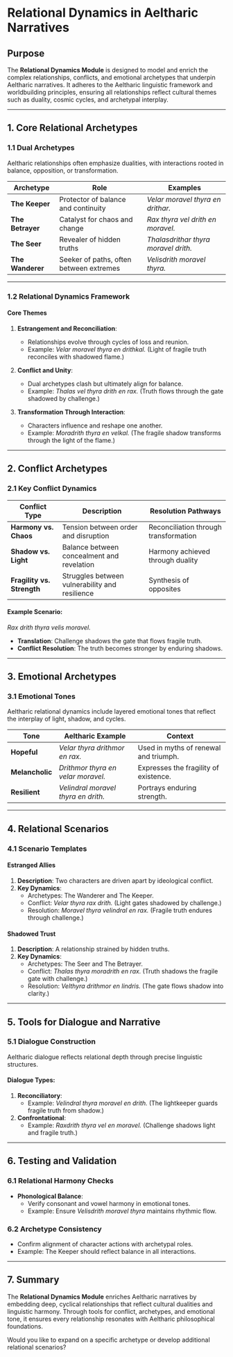 # **Relational Dynamics in Aeltharic Narratives**

## **Purpose**
The **Relational Dynamics Module** is designed to model and enrich the complex relationships, conflicts, and emotional archetypes that underpin Aeltharic narratives. It adheres to the Aeltharic linguistic framework and worldbuilding principles, ensuring all relationships reflect cultural themes such as duality, cosmic cycles, and archetypal interplay.

---

## **1. Core Relational Archetypes**

### **1.1 Dual Archetypes**
Aeltharic relationships often emphasize dualities, with interactions rooted in balance, opposition, or transformation.

| **Archetype**         | **Role**                                        | **Examples**                          |
|-----------------------|------------------------------------------------|---------------------------------------|
| **The Keeper**        | Protector of balance and continuity            | _Velar moravel thyra en drithar._     |
| **The Betrayer**      | Catalyst for chaos and change                  | _Rax thyra vel drith en moravel._     |
| **The Seer**          | Revealer of hidden truths                      | _Thalasdrithar thyra moravel drith._  |
| **The Wanderer**      | Seeker of paths, often between extremes        | _Velisdrith moravel thyra._           |

---

### **1.2 Relational Dynamics Framework**

#### **Core Themes**
1. **Estrangement and Reconciliation**:
   - Relationships evolve through cycles of loss and reunion.
   - Example: _Velar moravel thyra en drithkal._  (Light of fragile truth reconciles with shadowed flame.)

2. **Conflict and Unity**:
   - Dual archetypes clash but ultimately align for balance.
   - Example: _Thalas vel thyra drith en rax._ (Truth flows through the gate shadowed by challenge.)

3. **Transformation Through Interaction**:
   - Characters influence and reshape one another.
   - Example: _Moradrith thyra en velkal._ (The fragile shadow transforms through the light of the flame.)

---

## **2. Conflict Archetypes**

### **2.1 Key Conflict Dynamics**

| **Conflict Type**     | **Description**                                | **Resolution Pathways**               |
|-----------------------|------------------------------------------------|---------------------------------------|
| **Harmony vs. Chaos** | Tension between order and disruption           | Reconciliation through transformation |
| **Shadow vs. Light**  | Balance between concealment and revelation     | Harmony achieved through duality      |
| **Fragility vs. Strength** | Struggles between vulnerability and resilience | Synthesis of opposites               |

#### **Example Scenario:**
_Rax drith thyra velis moravel._
- **Translation**: Challenge shadows the gate that flows fragile truth.
- **Conflict Resolution**: The truth becomes stronger by enduring shadows.

---

## **3. Emotional Archetypes**

### **3.1 Emotional Tones**
Aeltharic relational dynamics include layered emotional tones that reflect the interplay of light, shadow, and cycles.

| **Tone**              | **Aeltharic Example**                          | **Context**                           |
|-----------------------|------------------------------------------------|---------------------------------------|
| **Hopeful**           | _Velar thyra drithmor en rax._                 | Used in myths of renewal and triumph. |
| **Melancholic**       | _Drithmor thyra en velar moravel._             | Expresses the fragility of existence. |
| **Resilient**         | _Velindral moravel thyra en drith._            | Portrays enduring strength.           |

---

## **4. Relational Scenarios**

### **4.1 Scenario Templates**
#### **Estranged Allies**
1. **Description**: Two characters are driven apart by ideological conflict.
2. **Key Dynamics**:
   - Archetypes: The Wanderer and The Keeper.
   - Conflict: _Velar thyra rax drith._ (Light gates shadowed by challenge.)
   - Resolution: _Moravel thyra velindral en rax._ (Fragile truth endures through challenge.)

#### **Shadowed Trust**
1. **Description**: A relationship strained by hidden truths.
2. **Key Dynamics**:
   - Archetypes: The Seer and The Betrayer.
   - Conflict: _Thalas thyra moradrith en rax._ (Truth shadows the fragile gate with challenge.)
   - Resolution: _Velthyra drithmor en lindris._ (The gate flows shadow into clarity.)

---

## **5. Tools for Dialogue and Narrative**

### **5.1 Dialogue Construction**
Aeltharic dialogue reflects relational depth through precise linguistic structures.

#### **Dialogue Types:**
1. **Reconciliatory**:
   - Example: _Velindral thyra moravel en drith._  (The lightkeeper guards fragile truth from shadow.)
2. **Confrontational**:
   - Example: _Raxdrith thyra vel en moravel._  (Challenge shadows light and fragile truth.)

---

## **6. Testing and Validation**

### **6.1 Relational Harmony Checks**
- **Phonological Balance**:
  - Verify consonant and vowel harmony in emotional tones.
  - Example: Ensure _Velisdrith moravel thyra_ maintains rhythmic flow.

### **6.2 Archetype Consistency**
- Confirm alignment of character actions with archetypal roles.
- Example: The Keeper should reflect balance in all interactions.

---

## **7. Summary**
The **Relational Dynamics Module** enriches Aeltharic narratives by embedding deep, cyclical relationships that reflect cultural dualities and linguistic harmony. Through tools for conflict, archetypes, and emotional tone, it ensures every relationship resonates with Aeltharic philosophical foundations.

Would you like to expand on a specific archetype or develop additional relational scenarios?
